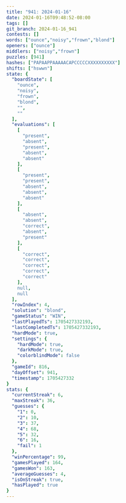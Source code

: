 ```yaml
---
title: "941: 2024-01-16"
date: 2024-01-16T09:48:52-08:00
tags: []
git_branch: 2024-01-16_941
contests: []
words: ["ounce","noisy","frown","blond"]
openers: ["ounce"]
middlers: ["noisy","frown"]
puzzles: [941]
hashes: ["PAPAAPPAAAAACAPCCCCCXXXXXXXXXX"]
shifts: ["hswwn"]
state: {
  "boardState": [
    "ounce",
    "noisy",
    "frown",
    "blond",
    "",
    ""
  ],
  "evaluations": [
    [
      "present",
      "absent",
      "present",
      "absent",
      "absent"
    ],
    [
      "present",
      "present",
      "absent",
      "absent",
      "absent"
    ],
    [
      "absent",
      "absent",
      "correct",
      "absent",
      "present"
    ],
    [
      "correct",
      "correct",
      "correct",
      "correct",
      "correct"
    ],
    null,
    null
  ],
  "rowIndex": 4,
  "solution": "blond",
  "gameStatus": "WIN",
  "lastPlayedTs": 1705427332193,
  "lastCompletedTs": 1705427332193,
  "hardMode": true,
  "settings": {
    "hardMode": true,
    "darkMode": true,
    "colorblindMode": false
  },
  "gameId": 816,
  "dayOffset": 941,
  "timestamp": 1705427332
}
stats: {
  "currentStreak": 6,
  "maxStreak": 36,
  "guesses": {
    "1": 0,
    "2": 10,
    "3": 37,
    "4": 68,
    "5": 32,
    "6": 16,
    "fail": 1
  },
  "winPercentage": 99,
  "gamesPlayed": 164,
  "gamesWon": 163,
  "averageGuesses": 4,
  "isOnStreak": true,
  "hasPlayed": true
}
---
```

<!-- more -->
